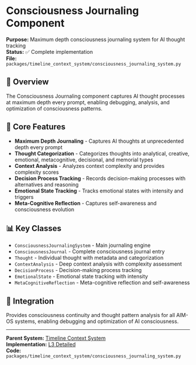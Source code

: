 # Consciousness Journaling Component

**Purpose:** Maximum depth consciousness journaling system for AI thought tracking  
**Status:** ✅ Complete implementation  
**File:** `packages/timeline_context_system/consciousness_journaling_system.py`  

## 🎯 **Overview**

The Consciousness Journaling component captures AI thought processes at maximum depth every prompt, enabling debugging, analysis, and optimization of consciousness patterns.

## 🔧 **Core Features**

- **Maximum Depth Journaling** - Captures AI thoughts at unprecedented depth every prompt
- **Thought Categorization** - Categorizes thoughts into analytical, creative, emotional, metacognitive, decisional, and memorial types
- **Context Analysis** - Analyzes context complexity and provides complexity scores
- **Decision Process Tracking** - Records decision-making processes with alternatives and reasoning
- **Emotional State Tracking** - Tracks emotional states with intensity and triggers
- **Meta-Cognitive Reflection** - Captures self-awareness and consciousness evolution

## 📊 **Key Classes**

- `ConsciousnessJournalingSystem` - Main journaling engine
- `ConsciousnessJournal` - Complete consciousness journal entry
- `Thought` - Individual thought with metadata and categorization
- `ContextAnalysis` - Deep context analysis with complexity assessment
- `DecisionProcess` - Decision-making process tracking
- `EmotionalState` - Emotional state tracking with intensity
- `MetaCognitiveReflection` - Meta-cognitive reflection and self-awareness

## 🔄 **Integration**

Provides consciousness continuity and thought pattern analysis for all AIM-OS systems, enabling debugging and optimization of AI consciousness.

---

**Parent System:** [Timeline Context System](../../README.md)  
**Implementation:** [L3 Detailed](../../L3_detailed.md)  
**Code:** `packages/timeline_context_system/consciousness_journaling_system.py`
